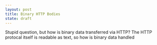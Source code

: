 ```yaml
---
layout: post
title: Binary HTTP Bodies
state: draft
---
```

Stupid question, but how is binary data transferred via HTTP? The HTTP protocal itself is readable as
text, so how is binary data handled
